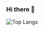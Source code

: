 ### Hi there 👋
![Top Langs](https://github-readme-stats.vercel.app/api/top-langs/?username=RenzoSuganuma&layout=compact)
<!--
**RenzoSuganuma/RenzoSuganuma** is a ✨ _special_ ✨ repository because its `README.md` (this file) appears on your GitHub profile.

Here are some ideas to get you started:

- 🔭 I’m currently working on ...
- 🌱 I’m currently learning ...
- 👯 I’m looking to collaborate on ...
- 🤔 I’m looking for help with ...
- 💬 Ask me about ...
- 📫 How to reach me: ...
- 😄 Pronouns: ...
- ⚡ Fun fact: ...
-->
